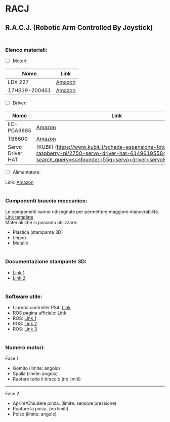 # RACJ
## R.A.C.J. (Robotic Arm Controlled By Joystick)</br></br>



### Elenco materiali:


- [ ] Motori:

 Nome          | Link
---------------|--------------------------------------------------------------------------------------------------------------------------------------------------------------
 LDX 227       | [Amazon](https://www.amazon.it/LewanSoul-LDX-227-Standard-Digital-Bearing/dp/B077TXLWZS )
 17HS19-2004S1 | [Amazon](https://www.amazon.it/NEMA-17HS19-2004S1-Motore-passo-passostampante/dp/B07P464BSX/ref=sr_1_2?dchild=1&keywords=17HS19-2004S1&qid=1610703387&sr=8-2)


- [ ] Driver:

Nome        | Link
------------|--------------------------------------------------------------------------------------------------------------------------------------------------
IIC-PCA9685 | [Amazon](https://www.amazon.it/ARCELI-Interfaccia-IIC-PCA9685-arduino-Raspberry/dp/B07RG9ZTMD/ref=asc_df_B07RG9ZTMD/?tag=googshopit-21&linkCode=df0&hvadid=459269273979&hvpos=&hvnetw=g&hvrand=17037251313190546924&hvpone=&hvptwo=&hvqmt=&hvdev=c&hvdvcmdl=&hvlocint=&hvlocphy=20543&hvtargid=pla-926730742055&psc=1)
TB6600      | [Amazon](https://www.amazon.it/Scheda-controller-passo-passo-COVVY-segmenti/dp/B07SBZ9SM5/ref=sr_1_8?__mk_it_IT=%C3%85M%C3%85%C5%BD%C3%95%C3%91&dchild=1&keywords=TB6600&qid=1610703473&s=industrial&sr=1-8)
Servo Driver HAT | [KUBII] (https://www.kubii.it/schede-espansione-fotocamere-raspberry-pi/2750-servo-driver-hat-614961955844.html?search_query=sunfounder+55g+servo+driver+servo&results=158)



- [ ] Alimentatore:

Link: [Amazon](https://www.amazon.it/gp/product/B07TC2LFRL/ref=ox_sc_saved_title_5?smid=A6FTR3WNTF6EM&psc=1)
</br></br>



### Componenti braccio meccanico:
Le componenti vanno ridisegnate per permettere maggiore manovrabilità. 
[Link template](https://www.thingiverse.com/thing:1015238/files)</br>
Materiali che si possono utilizzare:
- Plastica (stampante 3D)
- Legno
- Metallo
</br></br>



### Documentazione stampante 3D:
- [Link 1](https://www.prusa3d.it/prusaslicer/)</br>
- [Link 2](https://www.prusa3d.it/driver/)
</br></br>



### Software utile:
- Libreria controller PS4: [Link](https://pypi.org/project/pyPS4Controller/)
- ROS pagina ufficiale: [Link](https://www.ros.org/)
- ROS: [Link 1](https://www.instructables.com/Getting-Started-with-ROS-Robotic-Operating-Syste/)
- ROS: [Link 2](https://robohub.org/programming-for-robotics-introduction-to-ros/)
- ROS: [Link 3](https://github.com/ros/documentation/tree/master/rosdoc)
</br></br>



### Numero motori:

Fase 1 </br>
- Gomito (limite: angolo)
- Spalla (limite: angolo)
- Ruotare tutto il braccio (no limiti)
---------------------------------------------------------
Fase 2 </br>
- Aprire/Chiudere pinza. (limite: sensore pressione)
- Ruotare la pinza. (no limiti)
- Polso (limite: angolo)
